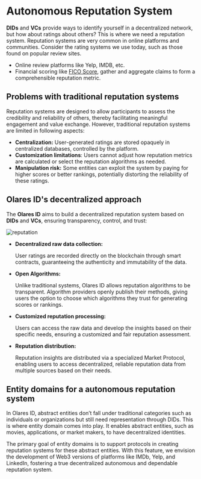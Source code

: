 # Autonomous Reputation System

**DIDs** and **VCs** provide ways to identify yourself in a decentralized network, but how about ratings about others? This is where we need a reputation system. Reputation systems are very common in online platforms and communities. Consider the rating systems we use today, such as those found on popular review sites.

- Online review platforms like Yelp, IMDB, etc.
- Financial scoring like [FICO Score](https://www.fico.com/en/products/fico-score), gather and aggregate claims to form a comprehensible reputation metric.

## Problems with traditional reputation systems

Reputation systems are designed to allow participants to assess the credibility and reliability of others, thereby facilitating meaningful engagement and value exchange. However, traditional reputation systems are limited in following aspects:

- **Centralization:** User-generated ratings are stored opaquely in centralized databases, controlled by the platform.
- **Customization limitations**: Users cannot adjust how reputation metrics are calculated or select the reputation algorithms as needed.
- **Manipulation risk:** Some entities can exploit the system by paying for higher scores or better rankings, potentially distorting the reliability of these ratings.

## Olares ID's decentralized approach

The **Olares ID** aims to build a decentralized reputation system based on **DIDs** and **VCs**, ensuring transparency, control, and trust:

![reputation](/images/manual/concepts/reputation.jpeg)

- **Decentralized raw data collection:**

   User ratings are recorded directly on the blockchain through smart contracts, guaranteeing the authenticity and immutability of the data.

- **Open Algorithms:**

   Unlike traditional systems, Olares ID allows reputation algorithms to be transparent. Algorithm providers openly publish their methods, giving users the option to choose which algorithms they trust for generating scores or rankings.

- **Customized reputation processing:**  
   
    Users can access the raw data and develop the insights based on their specific needs, ensuring a customized and fair reputation assessment.

- **Reputation distribution:**  
  
    Reputation insights are distributed via a specialized Market Protocol, enabling users to access decentralized, reliable reputation data from multiple sources based on their needs. 

## Entity domains for a autonomous reputation system

In Olares ID, abstract entities don’t fall under traditional categories such as individuals or organizations but still need representation through DIDs. This is where entity domain comes into play. It enables abstract entities, such as movies, applications, or market makers, to have decentralized identities.

The primary goal of entity domains is to support protocols in creating reputation systems for these abstract entities. With this feature, we envision the development of Web3 versions of platforms like IMDb, Yelp, and LinkedIn, fostering a true decentralized autonomous and dependable reputation system.





